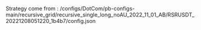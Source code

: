 Strategy come from : /configs/DotCom/pb-configs-main/recursive_grid/recursive_single_long_noAU_2022_11_01_AB/RSRUSDT_20221208051220_1b4b7/config.json